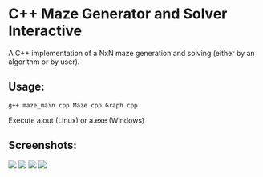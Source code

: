 # C++ Maze Generator and Solver Interactive

A C++ implementation of a NxN maze generation and solving (either by an algorithm or by user).
  
## Usage:
```
g++ maze_main.cpp Maze.cpp Graph.cpp
```
Execute a.out (Linux) or a.exe (Windows)

## Screenshots:

<img src="https://github.com/pavitrakumar78/Maze-Generator-and-Solver-Interactive/blob/master/images/img1.png" />  

<img src="https://github.com/pavitrakumar78/Maze-Generator-and-Solver-Interactive/blob/master/images/img2.png" />  

<img src="https://github.com/pavitrakumar78/Maze-Generator-and-Solver-Interactive/blob/master/images/img3.png" />  

<img src="https://github.com/pavitrakumar78/Maze-Generator-and-Solver-Interactive/blob/master/images/img4.png" />  
